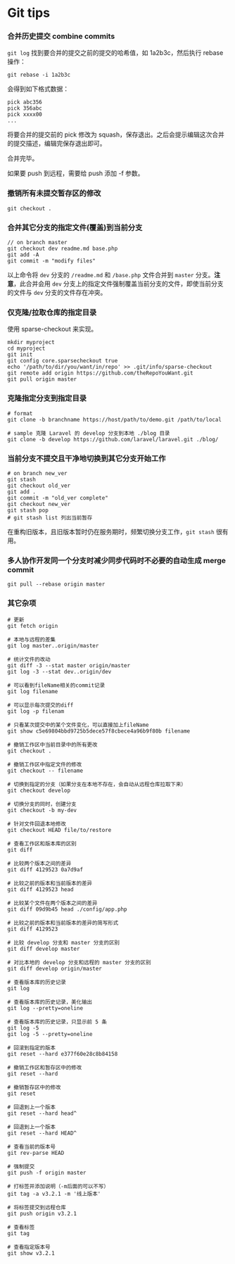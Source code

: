 # Git tips

### 合并历史提交 combine commits

`git log` 找到要合并的提交之前的提交的哈希值，如 1a2b3c，然后执行 rebase 操作：

`git rebase -i 1a2b3c`

会得到如下格式数据：

```shell
pick abc356
pick 356abc
pick xxxx00
...
```

将要合并的提交前的 pick 修改为 squash，保存退出。之后会提示编辑这次合并的提交描述，编辑完保存退出即可。

合并完毕。

如果要 push 到远程，需要给 push 添加 -f 参数。

### 撤销所有未提交暂存区的修改

`git checkout .`

### 合并其它分支的指定文件(覆盖)到当前分支

```shell
// on branch master
git checkout dev readme.md base.php
git add -A
git commit -m "modify files"
```

以上命令将 `dev` 分支的 `/readme.md` 和 `/base.php` 文件合并到 `master` 分支。**注意**，此合并会用 `dev` 分支上的指定文件强制覆盖当前分支的文件，即使当前分支的文件与 `dev` 分支的文件存在冲突。

### 仅克隆/拉取仓库的指定目录

使用 sparse-checkout 来实现。

```shell
mkdir myproject
cd myproject
git init
git config core.sparsecheckout true
echo '/path/to/dir/you/want/in/repo' >> .git/info/sparse-checkout
git remote add origin https://github.com/theRepoYouWant.git
git pull origin master
```

### 克隆指定分支到指定目录

```shell
# format
git clone -b branchname https://host/path/to/demo.git /path/to/local

# sample 克隆 Laravel 的 develop 分支到本地 ./blog 目录
git clone -b develop https://github.com/laravel/laravel.git ./blog/
```

### 当前分支不提交且干净地切换到其它分支开始工作

```shell
# on branch new_ver
git stash
git checkout old_ver
git add .
git commit -m "old_ver complete"
git checkout new_ver
git stash pop
# git stash list 列出当前暂存
```

在重构旧版本，且旧版本暂时仍在服务期时，频繁切换分支工作，`git stash` 很有用。

### 多人协作开发同一个分支时减少同步代码时不必要的自动生成 merge commit

```shell
git pull --rebase origin master
```

### 其它杂项

```shell
# 更新
git fetch origin

# 本地与远程的差集
git log master..origin/master

# 统计文件的改动
git diff -3 --stat master origin/master
git log -3 --stat dev..origin/dev

# 可以看到fileName相关的commit记录
git log filename

# 可以显示每次提交的diff
git log -p filenam

# 只看某次提交中的某个文件变化，可以直接加上fileName
git show c5e69804bbd9725b5dece57f8cbece4a96b9f80b filename
```

```shell
# 撤销工作区中当前目录中的所有更改
git checkout .

# 撤销工作区中指定文件的修改
git checkout -- filename

# 切换到指定的分支（如果分支在本地不存在，会自动从远程仓库拉取下来）
git checkout develop
 
# 切换分支的同时，创建分支
git checkout -b my-dev

# 针对文件回退本地修改
git checkout HEAD file/to/restore 

# 查看工作区和版本库的区别
git diff

# 比较两个版本之间的差异
git diff 4129523 0a7d9af

# 比较之前的版本和当前版本的差异
git diff 4129523 head
 
# 比较某个文件在两个版本之间的差异
git diff 09d9b45 head ./config/app.php
 
# 比较之前的版本和当前版本的差异的简写形式
git diff 4129523

# 比较 develop 分支和 master 分支的区别
git diff develop master

# 对比本地的 develop 分支和远程的 master 分支的区别
git diff develop origin/master

# 查看版本库的历史记录
git log
 
# 查看版本库的历史记录，美化输出
git log --pretty=oneline
 
# 查看版本库的历史记录，只显示前 5 条
git log -5
git log -5 --pretty=oneline

# 回滚到指定的版本
git reset --hard e377f60e28c8b84158 

# 撤销工作区和暂存区中的修改
git reset --hard

# 撤销暂存区中的修改
git reset

# 回退到上一个版本
git reset --hard head^

# 回退到上一个版本
git reset --hard HEAD^ 

# 查看当前的版本号
git rev-parse HEAD

# 强制提交
git push -f origin master 

# 打标签并添加说明（-m后面的可以不写）
git tag -a v3.2.1 -m '线上版本' 

# 将标签提交到远程仓库
git push origin v3.2.1 
	
# 查看标签
git tag 

# 查看指定版本号
git show v3.2.1
```
